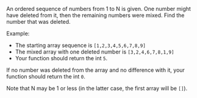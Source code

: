 An ordered sequence of numbers from 1 to N is given. One number might have deleted from it, then the remaining numbers were mixed. Find the number that was deleted.

Example: 
 - The starting array sequence is `[1,2,3,4,5,6,7,8,9]`
 - The mixed array with one deleted number is `[3,2,4,6,7,8,1,9]`
 - Your function should return the int `5`.

If no number was deleted from the array and no difference with it, your function should return the int `0`.

Note that N may be 1 or less (in the latter case, the first array will be `[]`).